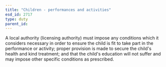 ```yaml
---
title: "Children - performances and activities"
esd_id: 2717
type: duty
parent_id:  
---
```


A local authority (licensing authority) must impose any conditions which it considers necessary in order to ensure the child is fit to take part in the performance or activity; proper provision is made to secure the child's health and kind treatment; and that the child's education will not suffer and may impose other specific conditions as prescribed.

